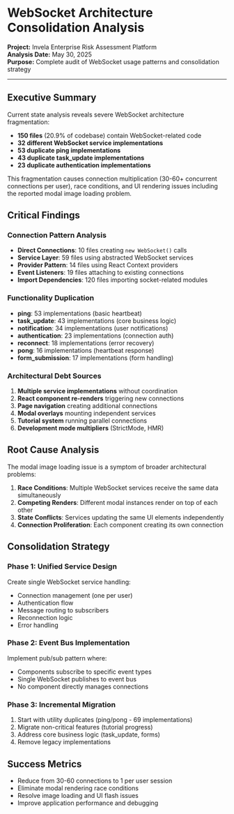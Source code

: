 # WebSocket Architecture Consolidation Analysis

**Project:** Invela Enterprise Risk Assessment Platform  
**Analysis Date:** May 30, 2025  
**Purpose:** Complete audit of WebSocket usage patterns and consolidation strategy

---

## Executive Summary

Current state analysis reveals severe WebSocket architecture fragmentation:
- **150 files** (20.9% of codebase) contain WebSocket-related code
- **32 different WebSocket service implementations**
- **53 duplicate ping implementations**
- **43 duplicate task_update implementations**
- **23 duplicate authentication implementations**

This fragmentation causes connection multiplication (30-60+ concurrent connections per user), race conditions, and UI rendering issues including the reported modal image loading problem.

## Critical Findings

### Connection Pattern Analysis
- **Direct Connections**: 10 files creating `new WebSocket()` calls
- **Service Layer**: 59 files using abstracted WebSocket services  
- **Provider Pattern**: 14 files using React Context providers
- **Event Listeners**: 19 files attaching to existing connections
- **Import Dependencies**: 120 files importing socket-related modules

### Functionality Duplication
- **ping**: 53 implementations (basic heartbeat)
- **task_update**: 43 implementations (core business logic)
- **notification**: 34 implementations (user notifications)
- **authentication**: 23 implementations (connection auth)
- **reconnect**: 18 implementations (error recovery)
- **pong**: 16 implementations (heartbeat response)
- **form_submission**: 17 implementations (form handling)

### Architectural Debt Sources
1. **Multiple service implementations** without coordination
2. **React component re-renders** triggering new connections
3. **Page navigation** creating additional connections
4. **Modal overlays** mounting independent services
5. **Tutorial system** running parallel connections
6. **Development mode multipliers** (StrictMode, HMR)

## Root Cause Analysis

The modal image loading issue is a symptom of broader architectural problems:

1. **Race Conditions**: Multiple WebSocket services receive the same data simultaneously
2. **Competing Renders**: Different modal instances render on top of each other
3. **State Conflicts**: Services updating the same UI elements independently
4. **Connection Proliferation**: Each component creating its own connection

## Consolidation Strategy

### Phase 1: Unified Service Design
Create single WebSocket service handling:
- Connection management (one per user)
- Authentication flow
- Message routing to subscribers
- Reconnection logic
- Error handling

### Phase 2: Event Bus Implementation
Implement pub/sub pattern where:
- Components subscribe to specific event types
- Single WebSocket publishes to event bus
- No component directly manages connections

### Phase 3: Incremental Migration
1. Start with utility duplicates (ping/pong - 69 implementations)
2. Migrate non-critical features (tutorial progress)
3. Address core business logic (task_update, forms)
4. Remove legacy implementations

## Success Metrics
- Reduce from 30-60 connections to 1 per user session
- Eliminate modal rendering race conditions
- Resolve image loading and UI flash issues
- Improve application performance and debugging
